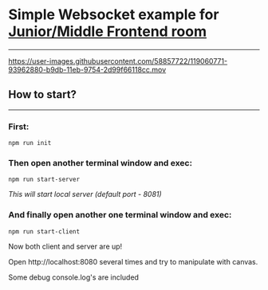 # Simple Websocket example for [Junior/Middle Frontend room](https://t.me/jun_mid_front)

---

https://user-images.githubusercontent.com/58857722/119060771-93962880-b9db-11eb-9754-2d99f66118cc.mov

## How to start?

---

### First:
```angular2html
npm run init
```
### Then open another terminal window and exec:
```angular2html
npm run start-server
```

*This will start local server (default port - 8081)*

### And finally open another one terminal window and exec:
```angular2html
npm run start-client
```
Now both client and server are up!

Open http://localhost:8080 several times and try to manipulate with canvas.

Some debug console.log's are included
